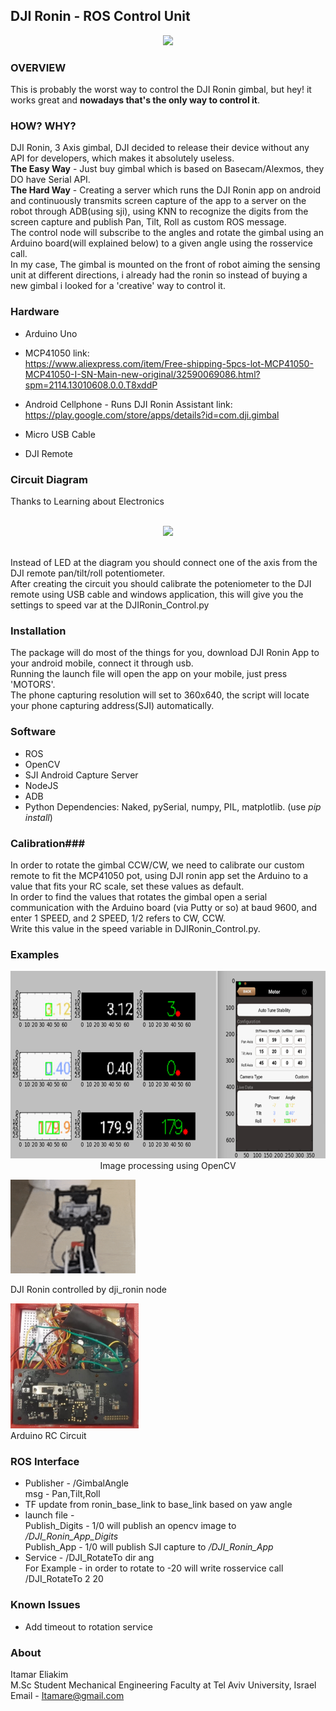 
DJI Ronin - ROS Control Unit
------------------------
<p align="center">
<img src="https://upload.wikimedia.org/wikipedia/commons/0/06/DJI-ronin-M.jpg" height="400" width=auto>
</p>

### OVERVIEW ###
This is probably the worst way to control the DJI Ronin gimbal, but hey! it works great and **nowadays that's the only way to control it**.

### HOW? WHY? ###
DJI Ronin, 3 Axis gimbal, DJI decided to release their device without any API for developers, which makes it absolutely useless. <br>
__The Easy Way__ - Just buy gimbal which is based on Basecam/Alexmos, they DO have Serial API.<br>
__The Hard Way__ - Creating a server which runs the DJI Ronin app on android and continuously transmits screen capture of the app to a server on the robot through ADB(using sji), using KNN to recognize the digits from the screen capture and publish Pan, Tilt, Roll as custom ROS message. <br>
The control node will subscribe to the angles and rotate the gimbal using an Arduino board(will explained below) to a given angle using the rosservice call.<br>
In my case, The gimbal is mounted on the front of robot aiming the sensing unit at different directions, i already had the ronin so instead of buying a new gimbal i looked for a 'creative' way to control it.

### Hardware ###
* Arduino Uno
* MCP41050
link: <br>https://www.aliexpress.com/item/Free-shipping-5pcs-lot-MCP41050-MCP41050-I-SN-Main-new-original/32590069086.html?spm=2114.13010608.0.0.T8xddP

* Android Cellphone - Runs DJI Ronin Assistant
link: <br>https://play.google.com/store/apps/details?id=com.dji.gimbal

* Micro USB Cable
* DJI Remote

### Circuit Diagram ###
Thanks to Learning about Electronics <br><br>
<p align="center"><img src="http://www.learningaboutelectronics.com/images/MCP4131-digital-potentiometer-circuit.png" height="300"></p>
<br>
Instead of LED at the diagram you should connect one of the axis from the DJI remote pan/tilt/roll potentiometer.<br>
After creating the circuit you should calibrate the poteniometer to the DJI remote using USB cable and windows application, this will give you the settings to speed var at the DJIRonin_Control.py

### Installation ###
The package will do most of the things for you, download DJI Ronin App to your android mobile, connect it through usb.<br>
Running the launch file will open the app on your mobile, just press 'MOTORS'.<br>
The phone capturing resolution will set to 360x640, the script will locate your phone capturing address(SJI) automatically.

### Software ###
* ROS
* OpenCV
* SJI Android Capture Server
* NodeJS
* ADB
* Python Dependencies: Naked, pySerial, numpy, PIL, matplotlib. (use *pip install*)

### Calibration###
In order to rotate the gimbal CCW/CW, we need to calibrate our custom remote to fit the MCP41050 pot, using DJI ronin app set the Arduino to a value that fits your RC scale, set these values as default.<br> 
In order to find the values that rotates the gimbal open a serial communication with the Arduino board (via Putty or so) at baud 9600, and enter 1 SPEED, and 2 SPEED, 1/2 refers to CW, CCW.<br> Write this value in the speed variable in DJIRonin_Control.py.

### Examples ###
<p align="center">
<img src="https://github.com/Itamare4/dji_ronin/blob/master/MD_Images/Selection_003.png?raw=true" height="300"><br>Image processing using OpenCV<br>

<img src="https://github.com/Itamare4/dji_ronin/blob/master/MD_Images/Gimbal.gif?raw=true" width="200"><br>

DJI Ronin controlled by dji_ronin node<br>

<img src="https://github.com/Itamare4/dji_ronin/blob/master/MD_Images/Selection_004.png?raw=true" height="200"><br>Arduino RC Circuit
</p>


### ROS Interface ###
* Publisher - /GimbalAngle <br>
msg - Pan,Tilt,Roll
* TF update from ronin_base_link to base_link based on yaw angle
* launch file - <br>
Publish_Digits - 1/0 will publish an opencv image to */DJI_Ronin_App_Digits*<br>
Publish_App - 1/0 will publish SJI capture to */DJI_Ronin_App*<br>
* Service - /DJI_RotateTo dir ang<br>
For Example - in order to rotate to -20 will write rosservice call /DJI_RotateTo 2 20


### Known Issues ###
* Add timeout to rotation service


### About ###
Itamar Eliakim<br>
M.Sc Student Mechanical Engineering Faculty at Tel Aviv University, Israel<br>
Email - Itamare@gmail.com



